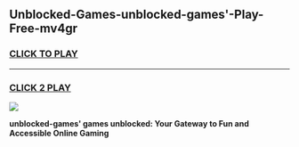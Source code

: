 
## Unblocked-Games-unblocked-games'-Play-Free-mv4gr
<h3>
<a href="https://premium76.site?title=unblocked-games'&ref=24M">CLICK TO PLAY</a></h3>
<hr>

<h3>
<a href="https://premium76.site?title=unblocked-games'&ref=24M">CLICK 2 PLAY</a>
  
</h3>

<a href="https://premium76.site?title=unblocked-games'&ref=24M"><img src="https://clearcache.store/games.png"></a>


**unblocked-games' games unblocked: Your Gateway to Fun and Accessible Online Gaming**
